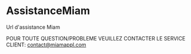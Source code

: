 # AssistanceMiam
Url d'assistance Miam

POUR TOUTE QUESTION/PROBLEME VEUILLEZ CONTACTER LE SERVICE CLIENT:
contact@miamappl.com
